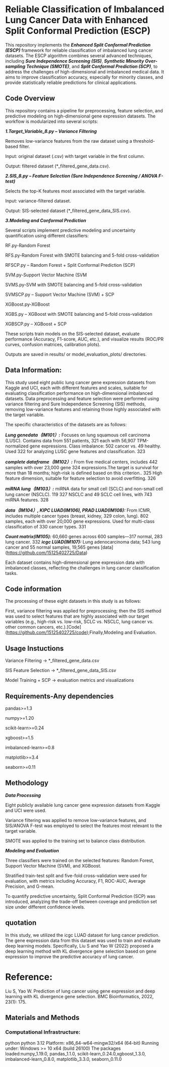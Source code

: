 # Reliable Classification of Imbalanced Lung Cancer Data with Enhanced Split Conformal Prediction (ESCP)
This repository implements the ***Enhanced Split Conformal Prediction (ESCP)*** framework for reliable classification of imbalanced lung cancer datasets. The ESCP algorithm combines several advanced techniques, including ***Sure Independence Screening (SIS)***, ***Synthetic Minority Over-sampling Technique (SMOTE)***, and ***Split Conformal Prediction (SCP)***, to address the challenges of high-dimensional and imbalanced medical data. It aims to improve classification accuracy, especially for minority classes, and provide statistically reliable predictions for clinical applications.

## Code Overview
This repository contains a pipeline for preprocessing, feature selection, and predictive modeling on high-dimensional gene expression datasets. The workflow is modularized into several scripts:

***1.Target_Variable_8.py – Variance Filtering***

Removes low-variance features from the raw dataset using a threshold-based filter.

Input: original dataset (.csv) with target variable in the first column.

Output: filtered dataset (*_filtered_gene_data.csv).

***2.SIS_8.py – Feature Selection (Sure Independence Screening / ANOVA F-test)***

Selects the top-K features most associated with the target variable.

Input: variance-filtered dataset.

Output: SIS-selected dataset (*_filtered_gene_data_SIS.csv).

***3.Modeling and Conformal Prediction***

Several scripts implement predictive modeling and uncertainty quantification using different classifiers:

RF.py-Random Forest

RFS.py-Random Forest with SMOTE balancing and 5-fold cross-validation

RFSCP.py – Random Forest + Split Conformal Prediction (SCP)

SVM.py-Support Vector Machine (SVM

SVMS.py-SVM with SMOTE balancing and 5-fold cross-validation

SVMSCP.py – Support Vector Machine (SVM) + SCP

XGBoost.py-XGBoost

XGBS.py – XGBoost with SMOTE balancing and 5-fold cross-validation

XGBSCP.py – XGBoost + SCP


These scripts train models on the SIS-selected dataset, evaluate performance (Accuracy, F1-score, AUC, etc.), and visualize results (ROC/PR curves, confusion matrices, calibration plots).

Outputs are saved in results/ or model_evaluation_plots/ directories.
## Data Information:
This study used eight public lung cancer gene expression datasets from Kaggle and UCI, each with different features and scales, suitable for evaluating classification performance on high-dimensional imbalanced datasets. Data preprocessing and feature selection were performed using variance filtering and Sure Independence Screening (SIS) methods, removing low-variance features and retaining those highly associated with the target variable.

The specific characteristics of the datasets are as follows:

***Lung genedata（IM101）:*** Focuses on lung squamous cell carcinoma (LUSC). Contains data from 551 patients, 321
each with 56,907 TPM-normalized gene expressions. Class imbalance: 502 cancer vs. 49 healthy. Used 322
for analyzing LUSC gene features and classification. 323

***complete dataframe（IM102）:*** From five medical centers, includes 442 samples with over 23,000 gene 324
expressions.The target is survival for more than 18 months; high-risk is defined based on this criterion.. 325
High feature dimension, suitable for feature selection to avoid overfitting. 326

***miRNA lung（IM103）:*** miRNA data for small cell (SCLC) and non-small cell lung cancer (NSCLC). 119 327
NSCLC and 49 SCLC cell lines, with 743 miRNA features. 328

***data（IM104）, KIPC LUAD(IM106), PRAD LUAD(IM108):***  From ICMR, includes multiple cancer types (breast, kidney, 329
colon, lung). 802 samples, each with over 20,000 gene expressions. Used for multi-class classification of 330
cancer types. 331

***Count matrix(IM105):*** 60,660 genes across 600 samples—317 normal, 283 lung cancer. 332
***icgc LUAD(IM107):*** Lung adenocarcinoma data; 543 lung cancer and 55 normal samples, 19,565 genes
[data] (https://github.com/15125402725/Data)

Each dataset contains high-dimensional gene expression data with imbalanced classes, reflecting the challenges in lung cancer classification tasks.

## Code information
The processing of these eight datasets in this study is as follows:

First, variance filtering was applied for preprocessing; then the SIS method was used to select features that are highly associated with our target variables (e.g., high-risk vs. low-risk, SCLC vs. NSCLC, lung cancer vs. other common cancers, etc.).[Code]  (https://github.com/15125402725/code);Finally,Modeling and Evaluation.

## Usage Instuctions
Variance Filtering → *_filtered_gene_data.csv

SIS Feature Selection → *_filtered_gene_data_SIS.csv

Model Training + SCP → evaluation metrics and visualizations
## Requirements-Any dependencies
pandas>=1.3

numpy>=1.20

scikit-learn>=0.24

xgboost>=1.5

imbalanced-learn>=0.8

matplotlib>=3.4

seaborn>=0.11

## Methodology
***Data Processing***

Eight publicly available lung cancer gene expression datasets from Kaggle and UCI were used.

Variance filtering was applied to remove low-variance features, and SIS/ANOVA F-test was employed to select the features most relevant to the target variable.

SMOTE was applied to the training set to balance class distribution.

***Modeling and Evaluation***

Three classifiers were trained on the selected features: Random Forest, Support Vector Machine (SVM), and XGBoost.

Stratified train-test split and five-fold cross-validation were used for evaluation, with metrics including Accuracy, F1, ROC-AUC, Average Precision, and G-mean.

To quantify predictive uncertainty, Split Conformal Prediction (SCP) was introduced, analyzing the trade-off between coverage and prediction set size under different confidence levels.
## quotation
In this study, we utilized the icgc LUAD dataset for lung cancer prediction. The gene expression data from this dataset was used to train and evaluate deep learning models. Specifically, Liu S and Yao W (2022) proposed a deep learning method with KL divergence gene selection based on gene expression to improve the predictive accuracy of lung cancer.

# Reference:

Liu S, Yao W. Prediction of lung cancer using gene expression and deep learning with KL divergence gene selection. BMC Bioinformatics, 2022, 23(1): 175.

## Materials and Methods
### Computational Infrastructure:
python python 3.12 Platform: x86_64-w64-mingw32/x64 (64-bit) Running under: Windows >= 10 x64 (build 26100) The packages loaded:numpy_1.19.0, pandas_1.1.0, scikit-learn_0.24.0,xgboost_1.3.0, imbalanced-learn_0.8.0, matplotlib_3.3.0, seaborn_0.11.0




